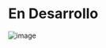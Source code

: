 # En Desarrollo

![image](https://user-images.githubusercontent.com/111543158/199132850-429c40a5-435b-42e3-8bc7-bcc6e7929494.png)
